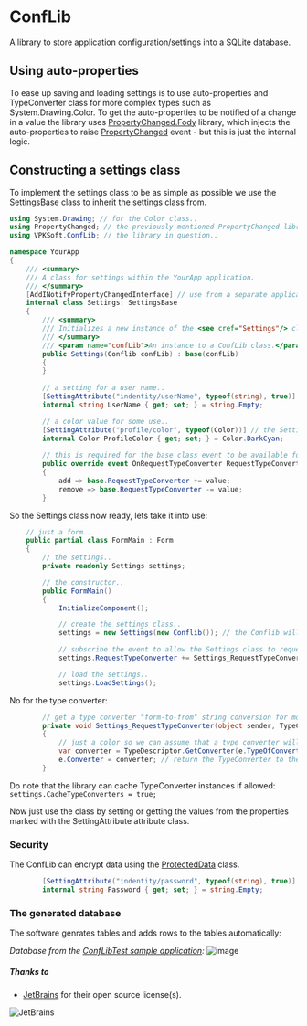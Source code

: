 # ConfLib
A library to store application configuration/settings into a SQLite database.

## Using auto-properties
To ease up saving and loading settings is to use auto-properties and TypeConverter class for more complex types such as System.Drawing.Color. To get the auto-properties to be notified of a change in a value the library uses [PropertyChanged.Fody](https://github.com/Fody/PropertyChanged) library, which injects the auto-properties to raise [PropertyChanged](docs.microsoft.com/en-us/dotnet/api/system.componentmodel.inotifypropertychanged.propertychanged) event - but this is just the internal logic.

## Constructing a settings class
To implement the settings class to be as simple as possible we use the SettingsBase class to inherit the settings class from.
```C#
using System.Drawing; // for the Color class..
using PropertyChanged; // the previously mentioned PropertyChanged library..
using VPKSoft.ConfLib; // the library in question..

namespace YourApp
{
    /// <summary>
    /// A class for settings within the YourApp application.
    /// </summary>
    [AddINotifyPropertyChangedInterface] // use from a separate application requires this attribute from the PropertyChanged library..
    internal class Settings: SettingsBase
    {
        /// <summary>
        /// Initializes a new instance of the <see cref="Settings"/> class.
        /// </summary>
        /// <param name="confLib">An instance to a ConfLib class.</param>
        public Settings(Conflib confLib) : base(confLib)
        {
        }
    
        // a setting for a user name..
        [SettingAttribute("indentity/userName", typeof(string), true)] // the SettingAttribute must be set for a setting value..
        internal string UserName { get; set; } = string.Empty;    

        // a color value for some use..
        [SettingAttribute("profile/color", typeof(Color))] // the SettingAttribute must be set for a setting value..
        internal Color ProfileColor { get; set; } = Color.DarkCyan;
        
        // this is required for the base class event to be available for subscription..
        public override event OnRequestTypeConverter RequestTypeConverter
        {
            add => base.RequestTypeConverter += value;
            remove => base.RequestTypeConverter -= value;
        }        
```
So the Settings class now ready, lets take it into use:
```C#
    // just a form..
    public partial class FormMain : Form
    {
        // the settings..
        private readonly Settings settings;

        // the constructor..
        public FormMain()
        {
            InitializeComponent();

            // create the settings class..
            settings = new Settings(new Conflib()); // the Conflib will create a folder and a SQLite database automatically to %LOCALAPPDATA%\YourApp

            // subscribe the event to allow the Settings class to request a TypeConverter for more complex types..
            settings.RequestTypeConverter += Settings_RequestTypeConverter;

            // load the settings..
            settings.LoadSettings();
```
No for the type converter:
```C#
        // get a type converter "form-to-from" string conversion for more complex types..
        private void Settings_RequestTypeConverter(object sender, TypeConverterEventArgs e)
        {
            // just a color so we can assume that a type converter will be found..
            var converter = TypeDescriptor.GetConverter(e.TypeOfConverter);
            e.Converter = converter; // return the TypeConverter to the class instance via the event arguments..
        }
```
Do note that the library can cache TypeConverter instances if allowed: `settings.CacheTypeConverters = true;`

Now just use the class by setting or getting the values from the properties marked with the SettingAttribute attribute class.

### Security
The ConfLib can encrypt data using the [ProtectedData](docs.microsoft.com/en-us/dotnet/api/system.security.cryptography.protecteddata) class.
```C#
        [SettingAttribute("indentity/password", typeof(string), true)] // just set the Secure value to true..
        internal string Password { get; set; } = string.Empty;
```

### The generated database
The software genrates tables and adds rows to the tables automatically:

_Database from the [ConfLibTest sample application](https://github.com/VPKSoft/ConfLib/tree/master/ConfLibTest):_
![image](https://user-images.githubusercontent.com/40712699/65828441-a0fd1d00-e2a3-11e9-9457-1941b6fdd8b1.png)

##### Thanks to
* [JetBrains](http://www.jetbrains.com) for their open source license(s).

![JetBrains](http://www.vpksoft.net/site/External/JetBrains/jetbrains.svg)

